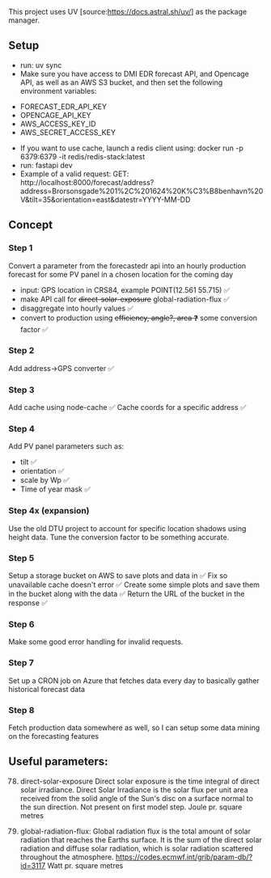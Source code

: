 This project uses UV [source:https://docs.astral.sh/uv/] as the package manager.


## Setup
- run: uv sync
- Make sure you have access to DMI EDR forecast API, and Opencage API, as well as an AWS S3 bucket, and then set the following environment variables:
* FORECAST_EDR_API_KEY
* OPENCAGE_API_KEY
* AWS_ACCESS_KEY_ID
* AWS_SECRET_ACCESS_KEY
- If you want to use cache, launch a redis client using: docker run -p 6379:6379 -it redis/redis-stack:latest
- run: fastapi dev
- Example of a valid request: 
GET: http://localhost:8000/forecast/address?address=Brorsonsgade%201%2C%201624%20K%C3%B8benhavn%20V&tilt=35&orientation=east&datestr=YYYY-MM-DD
## Concept

### Step 1
Convert a parameter from the forecastedr api into an hourly production forecast for some PV panel in a chosen location for the coming day
- input: GPS location in CRS84, example POINT(12.561 55.715) ✅
- make API call for ~~direct-solar-exposure~~ global-radiation-flux ✅
- disaggregate into hourly values ✅
- convert to production using ~~efficiency, angle?, area ❓~~ some conversion factor ✅

### Step 2
Add address->GPS converter ✅

### Step 3 
Add cache using node-cache ✅
Cache coords for a specific address ✅

### Step 4
Add PV panel parameters such as:
* tilt ✅
* orientation ✅
* scale by Wp ✅
* Time of year mask ✅

### Step 4x (expansion)
Use the old DTU project to account for specific location shadows using height data.
Tune the conversion factor to be something accurate.

### Step 5
Setup a storage bucket on AWS to save plots and data in ✅ 
Fix so unavailable cache doesn't error ✅ 
Create some simple plots and save them in the bucket along with the data ✅ 
Return the URL of the bucket in the response ✅ 

### Step 6
Make some good error handling for invalid requests.

### Step 7
Set up a CRON job on Azure that fetches data every day to basically gather historical forecast data

### Step 8
Fetch production data somewhere as well, so I can setup some data mining on the forecasting features

## Useful parameters:

78. direct-solar-exposure
Direct solar exposure is the time integral of direct solar irradiance. Direct Solar Irradiance is the solar flux per unit area received from the solid angle of the Sun's disc on a surface normal to the sun direction. Not present on first model step.
Joule pr. square metres

84. global-radiation-flux:
Global radiation flux is the total amount of solar radiation that reaches the Earths surface. It is the sum of the direct solar radiation and diffuse solar radiation, which is solar radiation scattered throughout the atmosphere.
https://codes.ecmwf.int/grib/param-db/?id=3117
Watt pr. square metres

